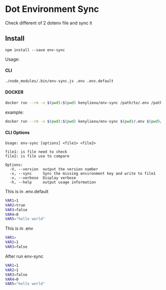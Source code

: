 # Dot Environment Sync
Check different of 2 dotenv file and sync it 

## Install

`npm install --save env-sync`

Usage: 

#### CLI
```bash
./node_modules/.bin/env-sync.js .env .env.default
```

#### DOCKER

```bash
docker run --rm -v $(pwd):$(pwd) kenylieou/env-sync /path/to/.env /path/to/.env.sample
```

example:

```bash
docker run --rm -v $(pwd):$(pwd) kenylieou/env-sync $(pwd)/.env $(pwd)/.env.default -v
```

#### CLI Options

```
Usage: env-sync [options] <file1> <file2>

file1: is file need to check
file2: is file use to compare

Options:
  -V, --version  output the version number
  -s, --sync     Sync the missing environment key and write to file1
  -v, --verbose  Display verbose
  -h, --help     output usage information

```
This is in .env.default

```bash
VAR1=1
VAR2=true
VAR3=false
VAR4=0
VAR5="hello world"
```


This is in .env

```bash
VAR1=
VAR2=1
VAR3=false
```

After run env-sync

```bash
VAR1=1
VAR2=1
VAR3=false
VAR4=0
VAR5="hello world"
```

